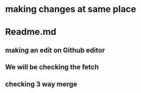 # making changes at same place

# Readme.md
## making an edit on Github editor
## We will be checking the fetch 

## checking 3 way merge

